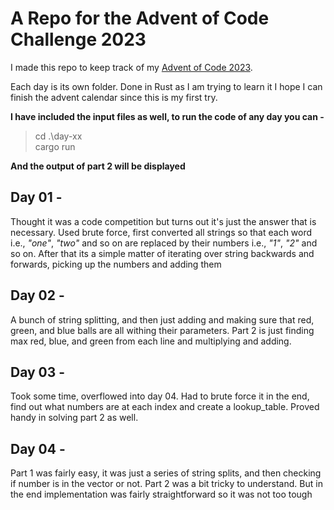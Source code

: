 # A Repo for the Advent of Code Challenge 2023

I made this repo to keep track of my [Advent of Code 2023](https://adventofcode.com/2023).

Each day is its own folder. Done in Rust as I am trying to learn it I hope I can finish the advent calendar since this is my first try.

**I have included the input files as well, to run the code of any day you can -**
> cd .\day-xx\
> cargo run

**And the output of part 2 will be displayed**

## Day 01 - 
Thought it was a code competition but turns out it's just the answer that is necessary.
Used brute force, first converted all strings so that each word i.e., *"one"*, *"two"* and so on are replaced by their numbers i.e., *"1"*, *"2"* and so on.
After that its a simple matter of iterating over string backwards and forwards, picking up the numbers and adding them

## Day 02 -
A bunch of string splitting, and then just adding and making sure that red, green, and blue balls are all withing their parameters.
Part 2 is just finding max red, blue, and green from each line and multiplying and adding.

## Day 03 - 
Took some time, overflowed into day 04. Had to brute force it in the end, find out what numbers are at each index and create a lookup_table. Proved handy in 
solving part 2 as well.

## Day 04 -
Part 1 was fairly easy, it was just a series of string splits, and then checking if number is in the vector or not. Part 2 was a bit tricky to understand. But in the end implementation was fairly straightforward so it was not too tough